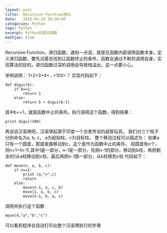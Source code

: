 ```yaml
---
layout: post
title:  Recursive Function递归
date:   2018-03-20 10:20:00
categories: Python
tags: Python
excerpt: Python的递归函数
mathjax: true
---
```


Recursive Function，递归函数，通俗一点说，就是在函数内部调用函数本身。定义递归函数，要先试着去找到让函数终止的条件。函数会通过不断的调用自身，实现算法的目的。递归函数过深的调用会导致栈溢出，这一点要小心。

举例说明：
1+2+3+4+...+100=？
实现代码如下：
```
def digui(b):
    if b==1:
        return 1
    else:
        return b + digui(b-1)
```

其中b==1，就是函数中止的条件。执行调用这个函数，得到结果：
```
print digui(100)
```

再说说汉诺塔吧，汉诺塔起源于印度一个古老传说的益智玩具。
我们对三个柱子分别命名为a, b, c，
a为起始柱，c为目标柱，
整个移动过程可以描述为：
如果a只有一个圆盘，那就直接移动到c，这个是作为函数中止的条件。 
视圆盘有n个，则n=1+(n-1),其中1是一部分，n-1是一部分，先把n-1的部分，移动到b柱，再把剩余的1从a柱移动到c柱，最后再把n-1那一部分，从b柱移到c柱
代码如下：

```
def move(n, a, b, c):
    if n==1:
        print (a,">",c)
        return
    else:
        move(n-1, a, c, b)
        move(1, a, b, c)
        move(n-1, b, a, c)
```
调用并执行这个函数
```
move(4,"a","b","c")
```
可以看到程序会自动打印出整个汉诺塔执行的步骤


